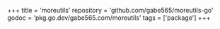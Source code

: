 +++
title = 'moreutils'
repository = 'github.com/gabe565/moreutils-go'
godoc = 'pkg.go.dev/gabe565.com/moreutils'
tags = ['package']
+++
